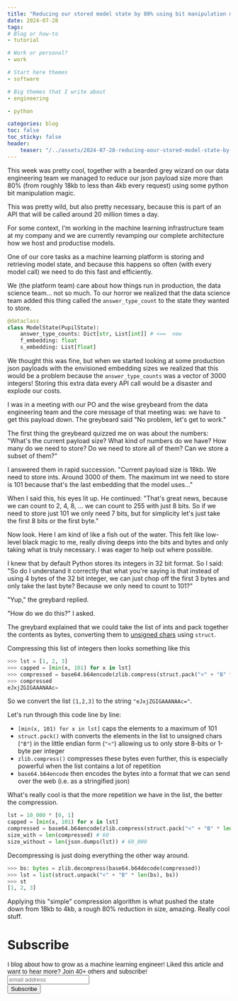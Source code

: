 ```yaml
---
title: "Reducing our stored model state by 80% using bit manipulation magic in Python"
date: 2024-07-28
tags:
# Blog or how-to
- tutorial

# Work or personal?
- work

# Start here themes
- software

# Big themes that I write about
- engineering

- python

categories: blog
toc: false
toc_sticky: false
header:
    teaser: "/../assets/2024-07-28-reducing-oour-stored-model-state-by-80-using-bit-manipulation-magic-in-python/thumbnail.png"
---
```

<!-- ctrl + alt + v -->

This week was pretty cool, together with a bearded grey wizard on our data engineering team we managed to reduce our json payload size more than 80% (from roughly 18kb to less than 4kb every request) using some python bit manipulation magic.

This was pretty wild, but also pretty necessary, because this is part of an API that will be called around 20 million times a day.

For some context, I'm working in the machine learning infrastructure team at my company and we are currently revamping our complete architecture how we host and productise models. 

One of our core tasks as a machine learning platform is storing and retrieving model state, and because this happens so often (with every model call) we need to do this fast and efficiently.

We (the platform team) care about how things run in production, the data science team... not so much. To our horror we realized that the data science team added this thing called the `answer_type_count` to the state they wanted to store.


```python
@dataclass
class ModelState(PupilState):
    answer_type_counts: Dict[str, List[int]] # <==  new
    f_embedding: float
    s_embedding: List[float]
```

We thought this was fine, but when we started looking at some production json payloads with the envisioned embedding sizes we realized that this would be a problem because the `answer_type_counts` was a vector of 3000 integers! Storing this extra data every API call would be a disaster and explode our costs.

I was in a meeting with our PO and the wise greybeard from the data engineering team and the core message of that meeting was: we have to get this payload down. The greybeard said "No problem, let's get to work."

The first thing the greybeard quizzed me on was about the numbers: "What's the current payload size? What kind of numbers do we have? How many do we need to store? Do we need to store all of them? Can we store a subset of them?"

I answered them in rapid succession. "Current payload size is 18kb. We need to store ints. Around 3000 of them. The maximum int we need to store is 101 because that's the last embedding that the model uses..." 

When I said this, his eyes lit up. He continued: "That's great news, because we can count to 2, 4, 8, ... we can count to 255 with just 8 bits. So if we need to store just 101 we only need 7 bits, but for simplicity let's just take the first 8 bits or the first byte."

Now look. Here I am kind of like a fish out of the water. This felt like low-level black magic to me, really diving deeps into the bits and bytes and only taking what is truly necessary. I was eager to help out where possible.

I knew that by default Python stores its integers in 32 bit format. So I said: "So do I understand it correctly that what you're saying is that instead of using 4 bytes of the 32 bit integer, we can just chop off the first 3 bytes and only take the last byte? Because we only need to count to 101?"

"Yup," the greybard replied.

"How do we do this?" I asked.

The greybard explained that we could take the list of ints and pack together the contents as bytes, converting them to [unsigned chars](https://docs.python.org/3/library/struct.html#format-characters) using `struct`. 

Compressing this list of integers then looks something like this

```python
>>> lst = [1, 2, 3]
>>> capped = [min(x, 101) for x in lst]
>>> compressed = base64.b64encode(zlib.compress(struct.pack("<" + "B" * len(capped), *capped))).decode("utf-8")
>>> compressed
eJxjZGIGAAANAAc=
```

So we convert the list `[1,2,3]` to the string `"eJxjZGIGAAANAAc="`. 

Let's run through this code line by line: 

* `[min(x, 101) for x in lst]` caps the elements to a maximum of 101 
* `struct.pack()` with converts the elements in the list to unsigned chars (`"B"`) in the little endian form (`"<"`) allowing us to only store 8-bits or 1-byte per integer
* `zlib.compress()` compresses these bytes even further, this is especially powerful when the list contains a lot of repetition
* `base64.b64encode` then encodes the bytes into a format that we can send over the web (i.e. as a stringified json)

What's really cool is that the more repetition we have in the list, the better the compression. 

```python
lst = 10_000 * [0, 1]
capped = [min(x, 101) for x in lst]
compressed = base64.b64encode(zlib.compress(struct.pack("<" + "B" * len(capped), *capped))).decode("utf-8")
size_with = len(compressed) # 60
size_without = len(json.dumps(lst)) # 60_000
```

Decompressing is just doing everything the other way around.

```python
>>> bs: bytes = zlib.decompress(base64.b64decode(compressed))
>>> lst = list(struct.unpack("<" + "B" * len(bs), bs))
>>> st
[1, 2, 3]
```

Applying this "simple" compression algorithm is what pushed the state down from 18kb to 4kb, a rough 80% reduction in size, amazing. Really cool stuff.

# Subscribe

<!-- Begin Mailchimp Signup Form -->
<link href="//cdn-images.mailchimp.com/embedcode/horizontal-slim-10_7.css" rel="stylesheet" type="text/css">
<style type="text/css">
#mc_embed_signup{background:#fff; clear:left; font:14px Helvetica,Arial,sans-serif; width:100%;}
/* Add your own Mailchimp form style overrides in your site stylesheet or in this style block.
    We recommend moving this block and the preceding CSS link to the HEAD of your HTML file. */
</style>
<div id="mc_embed_signup">
<form action="https://gmail.us3.list-manage.com/subscribe/post?u=92fe86c389878585bc87837e8&amp;id=50543deff9" method="post" id="mc-embedded-subscribe-form" name="mc-embedded-subscribe-form" class="validate" target="_blank" novalidate>
    <div id="mc_embed_signup_scroll">
<label for="mce-EMAIL">I blog about how to grow as a machine learning engineer! Liked this article and want to hear more? Join 40+ others and subscribe!</label>
<input type="email" value="" name="EMAIL" class="email" id="mce-EMAIL" placeholder="email address" required>
    <!-- real people should not fill this in and expect good things - do not remove this or risk form bot signups-->
    <div style="position: absolute; left: -5000px;" aria-hidden="true"><input type="text" name="b_92fe86c389878585bc87837e8_50543deff9" tabindex="-1" value=""></div>
    <div class="clear"><input type="submit" value="Subscribe" name="subscribe" id="mc-embedded-subscribe" class="button"></div>
    </div>
</form>
</div>
<!--End mc_embed_signup-->
    